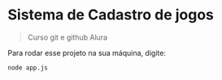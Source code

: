 # Sistema de Cadastro de jogos

> Curso git e github Alura

Para rodar esse projeto na sua máquina, digite:
```
node app.js
```
